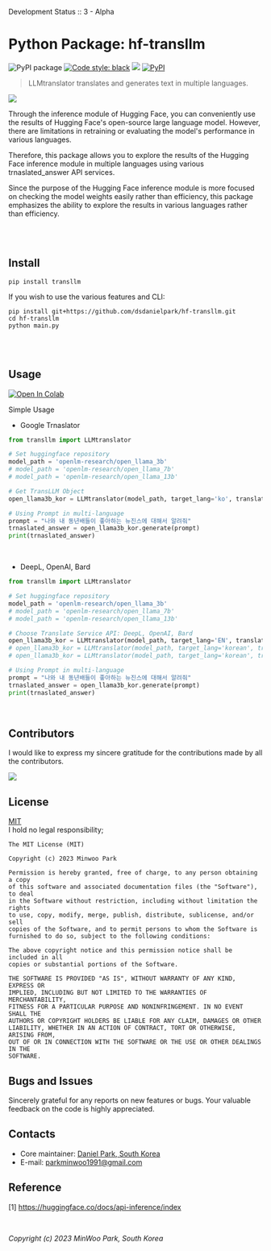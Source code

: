 Development Status :: 3 - Alpha

# Python Package: hf-transllm

<p align="left">
<a><img alt="PyPI package" src="https://img.shields.io/badge/pypi-transllm-black"></a>
<a href="https://github.com/psf/black"><img alt="Code style: black" src="https://img.shields.io/badge/code%20style-black-000000.svg"></a>
<a href="https://hits.seeyoufarm.com"><img src="https://hits.seeyoufarm.com/api/count/incr/badge.svg?url=https%3A%2F%2Fgithub.com%2Fdsdanielpark%2Fhf-transllm&count_bg=%23000000&title_bg=%23555555&icon=&icon_color=%23E7E7E7&title=hits&edge_flat=false"/></a>
<a href="https://pypi.org/project/transllm/"><img alt="PyPI" src="https://img.shields.io/pypi/v/transllm"></a>
</p>


> LLMtranslator translates and generates text in multiple languages.

![](assets/hf-transllm.png)

Through the inference module of Hugging Face, you can conveniently use the results of Hugging Face's open-source large language model. However, there are limitations in retraining or evaluating the model's performance in various languages.

Therefore, this package allows you to explore the results of the Hugging Face inference module in multiple languages using various trnaslated_answer API services.

Since the purpose of the Hugging Face inference module is more focused on checking the model weights easily rather than efficiency, this package emphasizes the ability to explore the results in various languages rather than efficiency.


<br>


<br>

## Install
```
pip install transllm
```

If you wish to use the various features and CLI:
```
pip install git+https://github.com/dsdanielpark/hf-transllm.git
cd hf-transllm
python main.py
```

<br>

<br>

## Usage 
[![Open In Colab](https://colab.research.google.com/assets/colab-badge.svg)](https://colab.research.google.com/drive/1117ikGEmU4FncBDl1xCC2IhPPDOr75lX?usp=sharing) 

Simple Usage

- Google Trnaslator
```python
from transllm import LLMtranslator

# Set huggingface repository
model_path = 'openlm-research/open_llama_3b'
# model_path = 'openlm-research/open_llama_7b'
# model_path = 'openlm-research/open_llama_13b'

# Get TransLLM Object
open_llama3b_kor = LLMtranslator(model_path, target_lang='ko', translator='google')

# Using Prompt in multi-language
prompt = "나와 내 동년배들이 좋아하는 뉴진스에 대해서 알려줘"
trnaslated_answer = open_llama3b_kor.generate(prompt)
print(trnaslated_answer)
```

<br>

- DeepL, OpenAI, Bard
```python
from transllm import LLMtranslator

# Set huggingface repository
model_path = 'openlm-research/open_llama_3b'
# model_path = 'openlm-research/open_llama_7b'
# model_path = 'openlm-research/open_llama_13b'

# Choose Translate Service API: DeepL, OpenAI, Bard
open_llama3b_kor = LLMtranslator(model_path, target_lang='EN', translator='deepl', deepl_api='xxxxxxx') 
# open_llama3b_kor = LLMtranslator(model_path, target_lang='korean', translator='openai', openai_api='xxxxxxx', openai_model='gpt-3.5-turbo')
# open_llama3b_kor = LLMtranslator(model_path, target_lang='korean', translator='bard', bard_api='xxxxxxx')

# Using Prompt in multi-language
prompt = "나와 내 동년배들이 좋아하는 뉴진스에 대해서 알려줘"
trnaslated_answer = open_llama3b_kor.generate(prompt)
print(trnaslated_answer)
```

<br>


## Contributors

I would like to express my sincere gratitude for the contributions made by all the contributors.

<a href="https://github.com/dsdanielpark/hf-transllm/graphs/contributors">
  <img src="https://contrib.rocks/image?repo=dsdanielpark/hf-transllm" />
</a>


<br>

## License
[MIT](https://opensource.org/license/mit/) <br>
I hold no legal responsibility; 
```
The MIT License (MIT)

Copyright (c) 2023 Minwoo Park

Permission is hereby granted, free of charge, to any person obtaining a copy
of this software and associated documentation files (the "Software"), to deal
in the Software without restriction, including without limitation the rights
to use, copy, modify, merge, publish, distribute, sublicense, and/or sell
copies of the Software, and to permit persons to whom the Software is
furnished to do so, subject to the following conditions:

The above copyright notice and this permission notice shall be included in all
copies or substantial portions of the Software.

THE SOFTWARE IS PROVIDED "AS IS", WITHOUT WARRANTY OF ANY KIND, EXPRESS OR
IMPLIED, INCLUDING BUT NOT LIMITED TO THE WARRANTIES OF MERCHANTABILITY,
FITNESS FOR A PARTICULAR PURPOSE AND NONINFRINGEMENT. IN NO EVENT SHALL THE
AUTHORS OR COPYRIGHT HOLDERS BE LIABLE FOR ANY CLAIM, DAMAGES OR OTHER
LIABILITY, WHETHER IN AN ACTION OF CONTRACT, TORT OR OTHERWISE, ARISING FROM,
OUT OF OR IN CONNECTION WITH THE SOFTWARE OR THE USE OR OTHER DEALINGS IN THE
SOFTWARE.
```

## Bugs and Issues
Sincerely grateful for any reports on new features or bugs. Your valuable feedback on the code is highly appreciated.

## Contacts
- Core maintainer: [Daniel Park, South Korea](https://github.com/DSDanielPark) <br>
- E-mail: parkminwoo1991@gmail.com <br>

## Reference 
[1] https://huggingface.co/docs/api-inference/index <br>
  
<br>
            

  
*Copyright (c) 2023 MinWoo Park, South Korea*<br>
